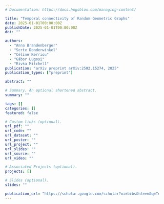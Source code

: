 ```yaml
---
# Documentation: https://docs.hugoblox.com/managing-content/

title: "Temporal connectivity of Random Geometric Graphs"
date: 2025-01-01T00:00:00Z
publishDate: 2025-01-01T00:00:00Z
doi: ""

authors:
  - "Anna Brandenberger"
  - "Serte Donderwinkel"
  - "Céline Kerriou"
  - "Gábor Lugosi"
  - "Rivka Mitchell"
publication: "arXiv preprint arXiv:2502.15274, 2025"
publication_types: ["preprint"]

abstract: ""

# Summary. An optional shortened abstract.
summary: ""

tags: []
categories: []
featured: false

# Custom links (optional).
url_pdf: ""
url_code: ""
url_dataset: ""
url_poster: ""
url_project: ""
url_slides: ""
url_source: ""
url_video: ""

# Associated Projects (optional).
projects: []

# Slides (optional).
slides: ""

publication_url: "https://scholar.google.com/scholar?oi=bibs&hl=en&q=Temporal+connectivity+of+Random+Geometric+Graphs"
---
```

